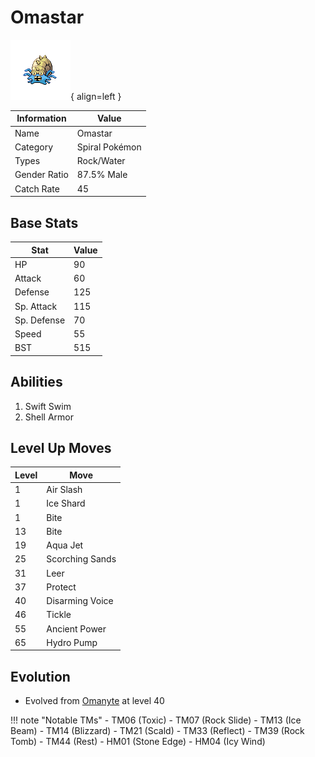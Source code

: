 # Omastar

![Omastar](../images/pokemon/139.png){ align=left }

| Information | Value |
|------------|--------|
| Name | Omastar |
| Category | Spiral Pokémon |
| Types | Rock/Water |
| Gender Ratio | 87.5% Male |
| Catch Rate | 45 |

## Base Stats

| Stat | Value |
|------|-------|
| HP | 90 |
| Attack | 60 |
| Defense | 125 |
| Sp. Attack | 115 |
| Sp. Defense | 70 |
| Speed | 55 |
| BST | 515 |

## Abilities
1. Swift Swim
2. Shell Armor

## Level Up Moves
| Level | Move |
|-------|------|
| 1 | Air Slash |
| 1 | Ice Shard |
| 1 | Bite |
| 13 | Bite |
| 19 | Aqua Jet |
| 25 | Scorching Sands |
| 31 | Leer |
| 37 | Protect |
| 40 | Disarming Voice |
| 46 | Tickle |
| 55 | Ancient Power |
| 65 | Hydro Pump |

## Evolution
- Evolved from [Omanyte](138-omanyte.md) at level 40

!!! note "Notable TMs"
    - TM06 (Toxic)
    - TM07 (Rock Slide)
    - TM13 (Ice Beam)
    - TM14 (Blizzard)
    - TM21 (Scald)
    - TM33 (Reflect)
    - TM39 (Rock Tomb)
    - TM44 (Rest)
    - HM01 (Stone Edge)
    - HM04 (Icy Wind)
